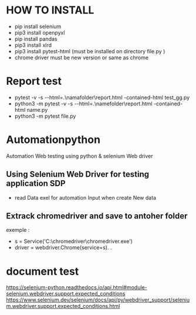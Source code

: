 # HOW TO INSTALL
-  pip install selenium
-  pip3 install openpyxl
-  pip install pandas
-  pip3 install xlrd
-  pip3 install pytest-html (must be installed on directory file.py )
-  chrome driver must be new version or same as chrome

# Report test 
- pytest -v  -s --html=.\namafolder\report.html -contained-html test_gg.py 
- python3 -m pytest -v -s --html=.\namefolder\report.html -contained-html name.py
- python3 -m pytest file.py

# Automationpython
Automation Web testing using python &amp; selenium Web driver

## Using Selenium Web Driver for testing application SDP
- read  Data exel for automation Input when create New data 

## Extrack chromedriver and save to antoher folder
exemple :
- s = Service('C:\chromedriver\chromedriver.exe')
- driver = webdriver.Chrome(service=s). 
.

# document test 

https://selenium-python.readthedocs.io/api.html#module-selenium.webdriver.support.expected_conditions
https://www.selenium.dev/selenium/docs/api/py/webdriver_support/selenium.webdriver.support.expected_conditions.html
